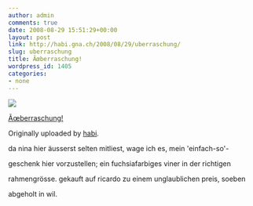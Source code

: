 ```yaml
---
author: admin
comments: true
date: 2008-08-29 15:51:29+00:00
layout: post
link: http://habi.gna.ch/2008/08/29/uberraschung/
slug: uberraschung
title: Ãœberraschung!
wordpress_id: 1405
categories:
- none
---
```



 [![](http://farm4.static.flickr.com/3057/2808172565_ac71406081_m.jpg)](http://www.flickr.com/photos/habi/2808172565/)
   

 
  [Ãœberraschung!](http://www.flickr.com/photos/habi/2808172565/)
    

  Originally uploaded by [habi](http://www.flickr.com/people/habi/).
 



da nina hier äusserst selten mitliest, wage ich es, mein 'einfach-so'-  

geschenk hier vorzustellen; ein fuchsiafarbiges viner in der richtigen  

rahmengrösse. gekauft auf ricardo zu einem unglaublichen preis, soeben  

abgeholt in wil.
  

